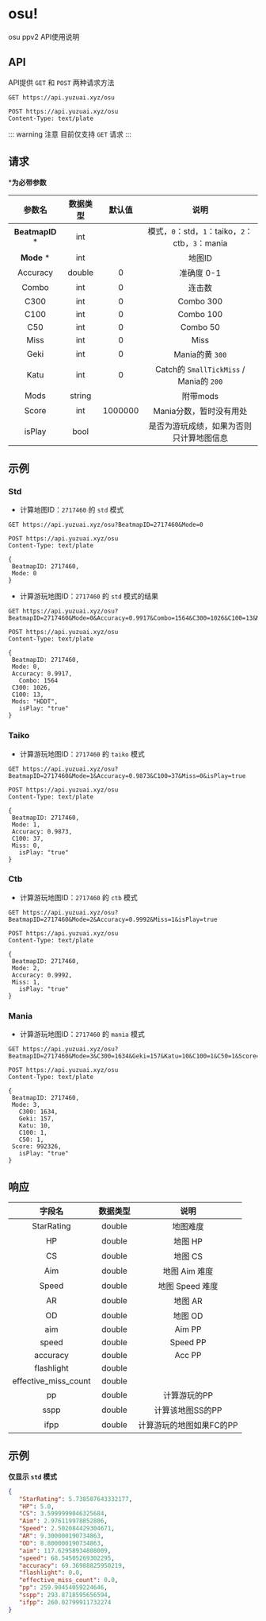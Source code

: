 # osu!

osu ppv2 API使用说明

## API

API提供 `GET` 和 `POST` 两种请求方法

<CodeGroup>
   <CodeGroupItem title='GET' active>


   ```http
   GET https://api.yuzuai.xyz/osu
   ```

   </CodeGroupItem>
   <CodeGroupItem title='POST' active>

   ```http
   POST https://api.yuzuai.xyz/osu
   Content-Type: text/plate
   ```

   </CodeGroupItem>
</CodeGroup>

::: warning 注意
目前仅支持 `GET` 请求
:::

## 请求

***为必带参数**

|  参数名   |     数据类型       | 默认值 |                            说明                             |
| :-------: | :--------------: | :----: | :--------------------------------------------------------:|
| **BeatmapID** *|   int       |        |       模式，`0`：std，`1`：taiko，`2`：ctb，`3`：mania      |
| **Mode** *  |       int       |        |                           地图ID                           |
| Accuracy  |      double      |   0    |                       准确度 0-1                           |
|   Combo   |       int        |   0    |                         连击数                             |
|   C300    |       int        |   0    |                        Combo 300                           |
|   C100    |       int        |   0    |                        Combo 100                          |
|   C50     |       int        |   0    |                        Combo 50                           |
|   Miss    |       int        |   0    |                           Miss                             |
|   Geki    |       int        |   0    |                         Mania的黄 `300`                    |
|   Katu    |       int        |   0    |           Catch的 `SmallTickMiss` / Mania的 `200`          |
|   Mods    |     string       |        |                          附带mods                          |
|   Score   |       int        |1000000 |                    Mania分数，暂时没有用处                  |
|   isPlay  |      bool        |        |            是否为游玩成绩，如果为否则只计算地图信息           |

## 示例

### Std

- 计算地图ID：`2717460` 的 `std` 模式

<CodeGroup>
   <CodeGroupItem title='GET' active>

   ```http
  GET https://api.yuzuai.xyz/osu?BeatmapID=2717460&Mode=0
   ```

   </CodeGroupItem>
   <CodeGroupItem title='POST' active>

   ```http
   POST https://api.yuzuai.xyz/osu
   Content-Type: text/plate
   
   {
   	BeatmapID: 2717460,
   	Mode: 0
   }
   ```

   </CodeGroupItem>
</CodeGroup>

- 计算游玩地图ID：`2717460` 的 `std` 模式的结果

<CodeGroup>
   <CodeGroupItem title='GET' active>

   ```http:no-line-numbers
   GET https://api.yuzuai.xyz/osu?BeatmapID=2717460&Mode=0&Accuracy=0.9917&Combo=1564&C300=1026&C100=13&Mods=HDDT&isPlay=true
   ```

   </CodeGroupItem>
   <CodeGroupItem title='POST' active>

   ```http:no-line-numbers
   POST https://api.yuzuai.xyz/osu
   Content-Type: text/plate
   
   {
   	BeatmapID: 2717460,
   	Mode: 0,
   	Accuracy: 0.9917,
      Combo: 1564
   	C300: 1026,
   	C100: 13,
   	Mods: "HDDT",
      isPlay: "true"
   }
   ```

   </CodeGroupItem>
</CodeGroup>

### Taiko

- 计算游玩地图ID：`2717460` 的 `taiko` 模式

<CodeGroup>
   <CodeGroupItem title='GET' active>

   ```http:no-line-numbers
   GET https://api.yuzuai.xyz/osu?BeatmapID=2717460&Mode=1&Accuracy=0.9873&C100=37&Miss=0&isPlay=true
   ```

   </CodeGroupItem>
   <CodeGroupItem title='POST' active>

   ```http:no-line-numbers
   POST https://api.yuzuai.xyz/osu
   Content-Type: text/plate
   
   {
   	BeatmapID: 2717460,
   	Mode: 1,
   	Accuracy: 0.9873,
   	C100: 37,
   	Miss: 0,
      isPlay: "true"
   }
   ```

   </CodeGroupItem>
</CodeGroup>

### Ctb

- 计算游玩地图ID：`2717460` 的 `ctb` 模式

<CodeGroup>
   <CodeGroupItem title='GET' active>

   ```http:no-line-numbers
   GET https://api.yuzuai.xyz/osu?BeatmapID=2717460&Mode=2&Accuracy=0.9992&Miss=1&isPlay=true
   ```

   </CodeGroupItem>
   <CodeGroupItem title='POST' active>

   ```http:no-line-numbers
   POST https://api.yuzuai.xyz/osu
   Content-Type: text/plate
   
   {
   	BeatmapID: 2717460,
   	Mode: 2,
   	Accuracy: 0.9992,
   	Miss: 1,
      isPlay: "true"
   }
   ```
   
   </CodeGroupItem>
</CodeGroup>

### Mania

- 计算游玩地图ID：`2717460` 的 `mania` 模式

<CodeGroup>
   <CodeGroupItem title='GET' active>

   ```http:no-line-numbers
   GET https://api.yuzuai.xyz/osu?BeatmapID=2717460&Mode=3&C300=1634&Geki=157&Katu=10&C100=1&C50=1&Score=992326&isPlay=true
   ```

   </CodeGroupItem>
   <CodeGroupItem title='POST' active>

   ```http:no-line-numbers
   POST https://api.yuzuai.xyz/osu
   Content-Type: text/plate
   
   {
   	BeatmapID: 2717460,
   	Mode: 3,
      C300: 1634,
      Geki: 157,
      Katu: 10,
      C100: 1,
      C50: 1,
   	Score: 992326,
      isPlay: "true"
   }
   ```

   </CodeGroupItem>
</CodeGroup>

## 响应

|   字段名                |  数据类型 |         说明          |
| :-------------------:  | :------: | :--------------------:  |
|       StarRating       |  double  |         地图难度        |
|           HP           |  double  |         地图 HP         |
|           CS           |  double  |         地图 CS         |
|          Aim           |  double  |      地图 Aim 难度       |
|         Speed          |  double  |      地图 Speed 难度    |
|           AR           |  double  |         地图 AR         |
|           OD           |  double  |         地图 OD         |
|          aim           |  double  |         Aim PP          |
|         speed          |  double  |        Speed PP         |
|        accuracy        |  double  |         Acc PP          |
|       flashlight       |  double  |                         |
|  effective_miss_count  |  double  |                         |
|           pp           |  double  |       计算游玩的PP       |
|          sspp          |  double  |     计算该地图SS的PP      |
|          ifpp          |  double  |  计算游玩的地图如果FC的PP |

## 示例

**仅显示 `std` 模式**

```json
{
   "StarRating": 5.738587643332177,
   "HP": 5.0,
   "CS": 3.5999999046325684,
   "Aim": 2.976119978852806,
   "Speed": 2.502084429304671,
   "AR": 9.300000190734863,
   "OD": 8.800000190734863,
   "aim": 117.62958934808009,
   "speed": 68.54505269302295,
   "accuracy": 69.36988825950219,
   "flashlight": 0.0,
   "effective_miss_count": 0.0,
   "pp": 259.90454059224646,
   "sspp": 293.8718595656594,
   "ifpp": 260.02799911732274
}
```
